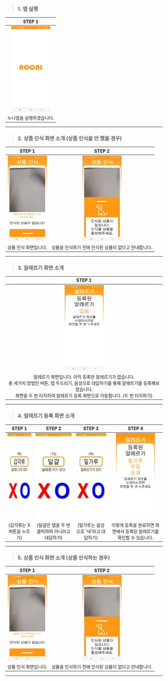> ### 1. 앱 실행
| STEP 1 |
|:---:|
|<img src="scenario_img/start.jpg" alt="image" style="zoom:50%" width="250" height="550"/>|
|누니앱을 실행하겠습니다.

----

> ### 2. 상품 인식 화면 소개 (상품 인식을 안 했을 경우)
| STEP 1 | STEP 2 |
|:---:|:---:|
|<img src="scenario_img/no_img_detect.jpg" alt="image" style="zoom:50%" width="250" height="550" />|<img src="scenario_img/no_img_detect_detail.jpg" alt="image" style="zoom:50%;" width="250" height="550" />|
|   상품 인식 화면입니다. | 상품을 인식하기 전에 인식된 상품이 없다고 안내합니다.  | 

----

> ### 3. 알레르기 화면 소개
| STEP 1 |
|:---:|
|<img src="scenario_img/allergy.jpg" alt="image" style="zoom:50%" width="250" height="550" />|
|   알레르기 화면입니다. 아직 등록한 알레르기가 없습니다.<br>총 세가지 방법인 버튼, 탭 두드리기, 음성으로 대답하기를 통해 알레르기를 등록해보겠습니다.<br>화면을 두 번 터치하여 알레르기 등록 화면으로 이동합니다. (두 번 터치하기) |

----

> ### 4. 알레르기 등록 화면 소개
| STEP 1 | STEP 2 | STEP 3 | STEP 4 |
|:---:|:---:|:---:|:---:|
|<img src="scenario_img/allergy_1.jpg" alt="image" style="zoom:50%" width="250" height="550"/>|<img src="scenario_img/allergy_2.jpg" alt="image" style="zoom:50%;" width="250" height="550"/>|<img src="scenario_img/allergy_3.jpg" alt="image" style="zoom:50%;" width="250" height="550" />|<img src="scenario_img/move_2.jpg" alt="image" style="zoom:50%;" width="250" height="550"/>|
| (갑각류는 X 버튼을 누르기) | (달걀은 탭을 두 번 클릭하여 아니라고 대답하기) | (밀가루는 음성으로 '네'라고 대답하기) | 이렇게 등록을 완료하면 화면에서 등록된 알레르기를 확인할 수 있습니다.|

----

> ### 5. 상품 인식 화면 소개 (상품 인식하는 경우)
| STEP 1 | STEP 2 |
|:---:|:---:|
|<img src="scenario_img/no_img_detect.jpg" alt="image" style="zoom:50%" width="250" height="550" />|<img src="scenario_img/no_img_detect_detail.jpg" alt="image" style="zoom:50%;" width="250" height="550" />|
|   상품 인식 화면입니다. | 상품을 인식하기 전에 인식된 상품이 없다고 안내합니다.  | 

----
